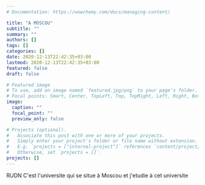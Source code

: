 ```yaml
---
# Documentation: https://wowchemy.com/docs/managing-content/

title: "A MOSCOU"
subtitle: ""
summary: ""
authors: []
tags: []
categories: []
date: 2020-12-13T22:42:35+03:00
lastmod: 2020-12-13T22:42:35+03:00
featured: false
draft: false

# Featured image
# To use, add an image named `featured.jpg/png` to your page's folder.
# Focal points: Smart, Center, TopLeft, Top, TopRight, Left, Right, BottomLeft, Bottom, BottomRight.
image:
  caption: ""
  focal_point: ""
  preview_only: false

# Projects (optional).
#   Associate this post with one or more of your projects.
#   Simply enter your project's folder or file name without extension.
#   E.g. `projects = ["internal-project"]` references `content/project/deep-learning/index.md`.
#   Otherwise, set `projects = []`.
projects: []
---
```

RUDN C'est l'universite qui se situe à Moscou et j'etudie à cet universite 